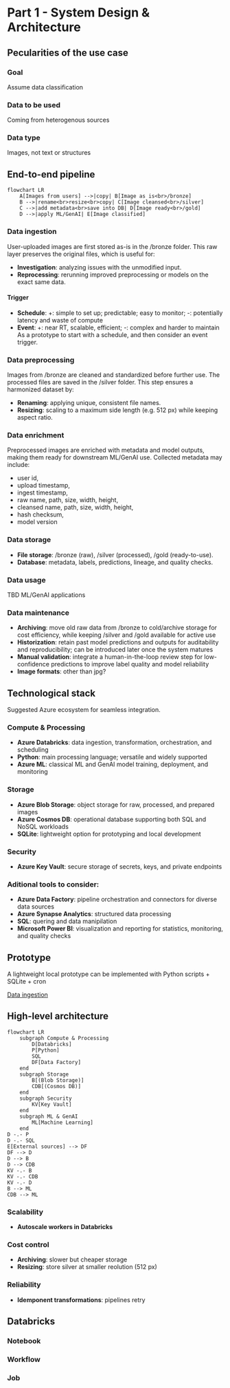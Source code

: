 # Part 1 - System Design & Architecture

## Pecularities of the use case

### Goal
Assume data classification

### Data to be used
Coming from heterogenous sources

### Data type
Images, not text or structures

## End-to-end pipeline
```mermaid
flowchart LR
    A[Images from users] -->|copy| B[Image as is<br>/bronze]
    B -->|rename<br>resize<br>copy| C[Image cleansed<br>/silver]
    C -->|add metadata<br>save into DB| D[Image ready<br>/gold]
    D -->|apply ML/GenAI| E[Image classified]
```

### Data ingestion
User-uploaded images are first stored as-is in the /bronze folder.
This raw layer preserves the original files, which is useful for:
- **Investigation**: analyzing issues with the unmodified input.
- **Reprocessing**: rerunning improved preprocessing or models on the exact same data.

#### Trigger
- **Schedule**: +: simple to set up; predictable; easy to monitor; -: potentially latency and waste of compute 
- **Event**: +: near RT, scalable, efficient; -: complex and harder to maintain
As a prototype to start with a schedule, and then consider an event trigger.

### Data preprocessing
Images from /bronze are cleaned and standardized before further use.
The processed files are saved in the /silver folder. This step ensures a harmonized dataset by:
- **Renaming**: applying unique, consistent file names.
- **Resizing**: scaling to a maximum side length (e.g. 512 px) while keeping aspect ratio.

### Data enrichment
Preprocessed images are enriched with metadata and model outputs, making them ready for downstream ML/GenAI use.
Collected metadata may include:
- user id,
- upload timestamp,
- ingest timestamp,
- raw name, path, size, width, height,
- cleansed name, path, size, width, height,
- hash checksum,
- model version

### Data storage
- **File storage**: /bronze (raw), /silver (processed), /gold (ready-to-use).
- **Database**: metadata, labels, predictions, lineage, and quality checks.

### Data usage
TBD ML/GenAI applications

### Data maintenance
- **Archiving**: move old raw data from /bronze to cold/archive storage for cost efficiency, while keeping /silver and /gold available for active use
- **Historization**: retain past model predictions and outputs for auditability and reproducibility; can be introduced later once the system matures
- **Manual validation**: integrate a human-in-the-loop review step for low-confidence predictions to improve label quality and model reliability
- **Image formats**: other than jpg?

## Technological stack
Suggested Azure ecosystem for seamless integration.

### Compute & Processing
- **Azure Databricks**: data ingestion, transformation, orchestration, and scheduling
- **Python**: main processing language; versatile and widely supported
- **Azure ML**: classical ML and GenAI model training, deployment, and monitoring

### Storage
- **Azure Blob Storage**: object storage for raw, processed, and prepared images
- **Azure Cosmos DB**: operational database supporting both SQL and NoSQL workloads
- **SQLite**: lightweight option for prototyping and local development

### Security
- **Azure Key Vault**: secure storage of secrets, keys, and private endpoints

### Aditional tools to consider:
- **Azure Data Factory**: pipeline orchestration and connectors for diverse data sources
- **Azure Synapse Analytics**: structured data processing
- **SQL**: quering and data manipilation
- **Microsoft Power BI**: visualization and reporting for statistics, monitoring, and quality checks

## Prototype
A lightweight local prototype can be implemented with Python scripts + SQLite + cron

[Data ingestion](../notebooks/data_ingestion.ipynb)

## High-level architecture
```mermaid
flowchart LR
    subgraph Compute & Processing
        D[Databricks]
        P[Python]
        SQL
        DF[Data Factory]
    end
    subgraph Storage
        B[(Blob Storage)]
        CDB[(Cosmos DB)]
    end
    subgraph Security
        KV[Key Vault]
    end
    subgraph ML & GenAI
        ML[Machine Learning]
    end
D -.- P
D -.- SQL
E[External sources] --> DF
DF --> D
D --> B
D --> CDB
KV -.- B
KV -.- CDB
KV -.- D
B --> ML
CDB --> ML
```

### Scalability
- **Autoscale workers in Databricks**

### Cost control
- **Archiving**: slower but cheaper storage
- **Resizing**: store silver at smaller reolution (512 px)

### Reliability
- **Idemponent transformations**: pipelines retry

## Databricks
### Notebook
### Workflow
### Job